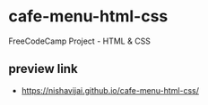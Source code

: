 # cafe-menu-html-css
 FreeCodeCamp Project - HTML & CSS

## preview link
- https://nishavijai.github.io/cafe-menu-html-css/
